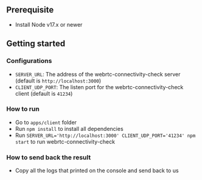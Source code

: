 ## Prerequisite
- Install Node v17.x or newer
## Getting started
### Configurations
- `SERVER_URL`: The address of the webrtc-connectivity-check server (default is `http://localhost:3000`)
- `CLIENT_UDP_PORT`: The listen port for the webrtc-connectivity-check client (default is `41234`)
### How to run
- Go to `apps/client` folder
- Run `npm install` to install all dependencies
- Run `SERVER_URL='http://localhost:3000' CLIENT_UDP_PORT='41234' npm start` to run webrtc-connectivity-check
### How to send back the result
- Copy all the logs that printed on the console and send back to us